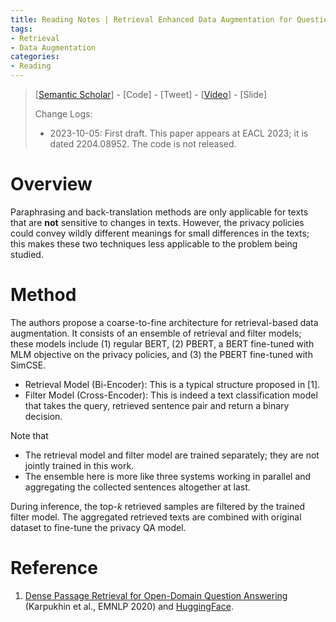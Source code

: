 ```yaml
---
title: Reading Notes | Retrieval Enhanced Data Augmentation for Question Answering on Privacy Policies
tags: 
- Retrieval
- Data Augmentation
categories:
- Reading
---
```


> [[Semantic Scholar](https://www.semanticscholar.org/paper/Retrieval-Enhanced-Data-Augmentation-for-Question-Parvez-Chi/a7972d8f9f1ed21293a355e925006536fe6fe4df#citing-papers)] - [Code] - [Tweet] - [[Video](https://aclanthology.org/2023.eacl-main.16.mp4)] - [Slide] 
>
> Change Logs:
>
> - 2023-10-05: First draft. This paper appears at EACL 2023; it is dated 2204.08952. The code is not released.

# Overview

Paraphrasing and back-translation methods are only applicable for texts that are **not** sensitive to changes in texts. However, the privacy policies could convey wildly different meanings for small differences in the texts; this makes these two techniques less applicable to the problem being studied.

# Method

The authors propose a coarse-to-fine architecture for retrieval-based data augmentation. It consists of an ensemble of retrieval and filter models; these models include (1) regular BERT, (2) PBERT, a BERT fine-tuned with MLM objective on the privacy policies, and (3) the PBERT fine-tuned with SimCSE. 

- Retrieval Model (Bi-Encoder): This is a typical structure proposed in [1]. 
- Filter Model (Cross-Encoder): This is indeed a text classification model that takes the query, retrieved sentence pair and return a binary decision.

Note that

- The retrieval model and filter model are trained separately; they are not jointly trained in this work.
- The ensemble here is more like three systems working in parallel and aggregating the collected sentences altogether at last. 

During inference, the top-$k$ retrieved samples are filtered by the trained filter model. The aggregated retrieved texts are combined with original dataset to fine-tune the privacy QA model.

# Reference

1. [Dense Passage Retrieval for Open-Domain Question Answering](https://aclanthology.org/2020.emnlp-main.550) (Karpukhin et al., EMNLP 2020) and [HuggingFace](https://huggingface.co/docs/transformers/model_doc/dpr).

